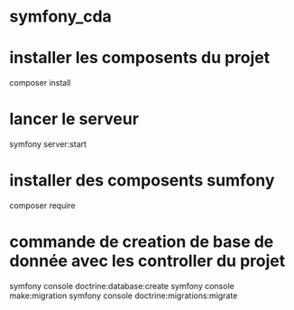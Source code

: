 # symfony_cda
# installer les composents du projet
composer install

# lancer le serveur
symfony server:start

# installer des composents sumfony
composer require

# commande de creation de base de donnée avec les controller du projet
symfony console doctrine:database:create
symfony console make:migration
symfony console doctrine:migrations:migrate